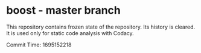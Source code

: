 # boost - master branch

This repository contains frozen state of the repository.
Its history is cleared. It is used only for static code
analysis with Codacy.

Commit Time: 1695152218